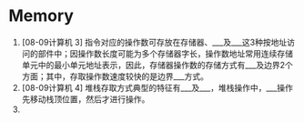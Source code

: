 Memory
=================
1. [08-09计算机 3] 指令对应的操作数可存放在存储器、___及___这3种按地址访问的部件中；因操作数长度可能为多个存储器字长，操作数地址常用连续存储单元中的最小单元地址表示，因此，存储器操作数的存储方式有___及边界2个方面；其中，存取操作数速度较快的是边界___方式。
2. [08-09计算机 4] 堆栈存取方式典型的特征有___及___，堆栈操作中，___操作先移动栈顶位置，然后才进行操作。
3. 
